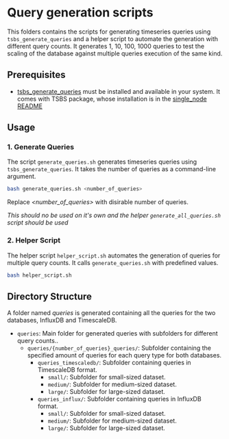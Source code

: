

# Query generation scripts

This folders contains the scripts for generating timeseries queries using `tsbs_generate_queries` and a helper script to automate the generation with different query counts. It generates 1, 10, 100, 1000 queries to test the scaling of the database against multiple queries execution of the same kind.

## Prerequisites

- [tsbs_generate_queries](https://github.com/timescale/tsbs) must be installed and available in your system. It comes with TSBS package, whose installation is in the [single_node README](https://github.com/EEMplekei/TimeseriesDB_Benchmarks/tree/main/single_node)

## Usage

### 1. Generate Queries

The script `generate_queries.sh` generates timeseries queries using `tsbs_generate_queries`. It takes the number of queries as a command-line argument.

```bash
bash generate_queries.sh <number_of_queries>
```
Replace _<number_of_queries>_ with disirable number of queries.

*This should no be used on it's own and the helper `generate_all_queries.sh` script should be used*

### 2. Helper Script

The helper script `helper_script.sh` automates the generation of queries for multiple query counts. It calls `generate_queries.sh` with predefined values.

```bash
bash helper_script.sh
```
## Directory Structure
A folder named _queries_ is generated containing all the queries for the two databases, InfluxDB and TimescaleDB.

- `queries`: Main folder for generated queries with subfolders for different query counts..
  - `queries/{number_of_queries}_queries/`: Subfolder containing the specified amount of queries for each query type for both databases.
    - `queries_timescaledb/`: Subfolder containing queries in TimescaleDB format.
      - `small/`: Subfolder for small-sized dataset.
      - `medium/`: Subfolder for medium-sized dataset.
      - `large/`: Subfolder for large-sized dataset.
    - `queries_influx/`: Subfolder containing queries in InfluxDB format.
      - `small/`: Subfolder for small-sized dataset.
      - `medium/`: Subfolder for medium-sized dataset.
      - `large/`: Subfolder for large-sized dataset.


